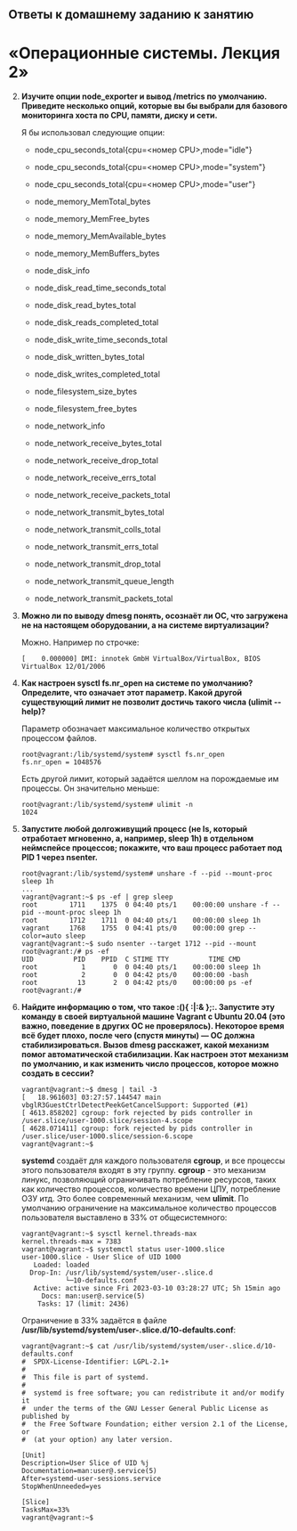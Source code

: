 

## Ответы к домашнему заданию к занятию
# «Операционные системы. Лекция 2»

2. **Изучите опции node_exporter и вывод /metrics по умолчанию.
Приведите несколько опций, которые вы бы выбрали для базового мониторинга хоста по CPU, памяти, диску и сети.**

    Я бы  использовал следующие опции:
    - node_cpu_seconds_total{cpu=\<номер CPU\>,mode="idle"}
    - node_cpu_seconds_total{cpu=\<номер CPU\>,mode="system"}
    - node_cpu_seconds_total{cpu=\<номер CPU\>,mode="user"}
    
    - node_memory_MemTotal_bytes
    - node_memory_MemFree_bytes
    - node_memory_MemAvailable_bytes
    - node_memory_MemBuffers_bytes
    
    - node_disk_info
    - node_disk_read_time_seconds_total
    - node_disk_read_bytes_total 
    - node_disk_reads_completed_total
    - node_disk_write_time_seconds_total
    - node_disk_written_bytes_total
    - node_disk_writes_completed_total
    
    - node_filesystem_size_bytes
    - node_filesystem_free_bytes
    
    - node_network_info
    - node_network_receive_bytes_total
    - node_network_receive_drop_total
    - node_network_receive_errs_total
    - node_network_receive_packets_total
    - node_network_transmit_bytes_total
    - node_network_transmit_colls_total
    - node_network_transmit_errs_total
    - node_network_transmit_drop_total
    - node_network_transmit_queue_length
    - node_network_transmit_packets_total
    
4. **Можно ли по выводу dmesg понять, осознаёт ли ОС, что загружена не на настоящем оборудовании, а на системе виртуализации?**

    Можно. Например по строчке:
    ```
    [    0.000000] DMI: innotek GmbH VirtualBox/VirtualBox, BIOS VirtualBox 12/01/2006
    ```

5. **Как настроен sysctl fs.nr_open на системе по умолчанию? Определите, что означает этот параметр.
Какой другой существующий лимит не позволит достичь такого числа (ulimit --help)?**

    Параметр обозначает максимальное количество открытых процессом файлов.

    ```
    root@vagrant:/lib/systemd/system# sysctl fs.nr_open
    fs.nr_open = 1048576
    ```
    
    Есть другой лимит, который задаётся шеллом на порождаемые им процессы. Он значительно меньше:
    ```
    root@vagrant:/lib/systemd/system# ulimit -n
    1024
    ```

6. **Запустите любой долгоживущий процесс (не ls, который отработает мгновенно, а, например, sleep 1h)
в отдельном неймспейсе процессов; покажите, что ваш процесс работает под PID 1 через nsenter.**

    ```
    root@vagrant:/lib/systemd/system# unshare -f --pid --mount-proc sleep 1h
    ...
    vagrant@vagrant:~$ ps -ef | grep sleep
    root        1711    1375  0 04:40 pts/1    00:00:00 unshare -f --pid --mount-proc sleep 1h
    root        1712    1711  0 04:40 pts/1    00:00:00 sleep 1h
    vagrant     1768    1755  0 04:41 pts/0    00:00:00 grep --color=auto sleep
    vagrant@vagrant:~$ sudo nsenter --target 1712 --pid --mount
    root@vagrant:/# ps -ef
    UID          PID    PPID  C STIME TTY          TIME CMD
    root           1       0  0 04:40 pts/1    00:00:00 sleep 1h
    root           2       0  0 04:42 pts/0    00:00:00 -bash   
    root          13       2  0 04:42 pts/0    00:00:00 ps -ef
    root@vagrant:/#
    ```

7. **Найдите информацию о том, что такое :(){ :|:& };:.
    Запустите эту команду в своей виртуальной машине Vagrant с Ubuntu 20.04 (это важно, поведение в других ОС не проверялось).
    Некоторое время всё будет плохо, после чего (спустя минуты) — ОС должна стабилизироваться.
    Вызов dmesg расскажет, какой механизм помог автоматической стабилизации.
    Как настроен этот механизм по умолчанию, и как изменить число процессов, которое можно создать в сессии?**

    ```
    vagrant@vagrant:~$ dmesg | tail -3
    [   18.961603] 03:27:57.144547 main     vbglR3GuestCtrlDetectPeekGetCancelSupport: Supported (#1)
    [ 4613.858202] cgroup: fork rejected by pids controller in /user.slice/user-1000.slice/session-4.scope
    [ 4628.071411] cgroup: fork rejected by pids controller in /user.slice/user-1000.slice/session-6.scope
    vagrant@vagrant:~$
    ```
    **systemd** создаёт для каждого пользователя **cgroup**, и все процессы этого пользователя входят в эту группу.
    **cgroup** - это механизм линукс, позволяющий ограничивать потребление ресурсов, таких как количество процессов,
    количество времени ЦПУ, потребление ОЗУ итд. Это более современный механизм, чем **ulimit**.
    По умолчанию ограничение на максимальное количество процессов пользователя выставлено в 33% от общесистемного:
    ```
    vagrant@vagrant:~$ sysctl kernel.threads-max
    kernel.threads-max = 7383
    vagrant@vagrant:~$ systemctl status user-1000.slice
    user-1000.slice - User Slice of UID 1000
       Loaded: loaded
      Drop-In: /usr/lib/systemd/system/user-.slice.d
               └─10-defaults.conf
       Active: active since Fri 2023-03-10 03:28:27 UTC; 5h 15min ago
         Docs: man:user@.service(5)
        Tasks: 17 (limit: 2436)
    ```
    
    Ограничение в 33% задаётся в файле **/usr/lib/systemd/system/user-.slice.d/10-defaults.conf**:
    ```
    vagrant@vagrant:~$ cat /usr/lib/systemd/system/user-.slice.d/10-defaults.conf
    #  SPDX-License-Identifier: LGPL-2.1+
    #
    #  This file is part of systemd.
    #
    #  systemd is free software; you can redistribute it and/or modify it
    #  under the terms of the GNU Lesser General Public License as published by
    #  the Free Software Foundation; either version 2.1 of the License, or
    #  (at your option) any later version.

    [Unit]
    Description=User Slice of UID %j
    Documentation=man:user@.service(5)
    After=systemd-user-sessions.service
    StopWhenUnneeded=yes

    [Slice]
    TasksMax=33%
    vagrant@vagrant:~$
    ```
